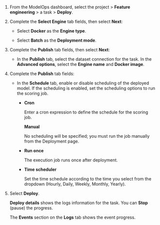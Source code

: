 1.  From the ModelOps dashboard, select the project > **Feature engineering** > a task > **Deploy**.


1.  Complete the **Select Engine** tab fields, then select **Next**:

    -   Select **Docker** as the **Engine type**.


    -   Select **Batch** as the **Deployment mode**.


1.  Complete the **Publish** tab fields, then select **Next**:

    -   In the **Publish** tab, select the dataset connection for the task. In the **Advanced options**, select the **Engine name** and **Docker image**.


1.  Complete the **Publish** tab fields:

    -   In the **Schedule** tab, enable or disable scheduling of the deployed model. If the scheduling is enabled, set the scheduling options to run the scoring job.

        -   **Cron**

            Enter a cron expression to define the schedule for the scoring job.

            **Manual**

            No scheduling will be specified; you must run the job manually from the Deployment page.


        -   **Run once**

            The execution job runs once after deployment.


        -   **Time scheduler**

            Set the time schedule according to the time you select from the dropdown (Hourly, Daily, Weekly, Monthly, Yearly).


1.  Select **Deploy**.

    **Deploy details** shows the logs information for the task. You can **Stop** (pause) the progress.

    The **Events** section on the **Logs** tab shows the event progress.


